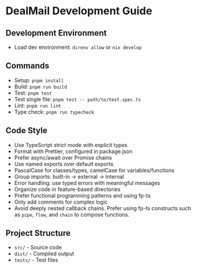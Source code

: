 # DealMail Development Guide

## Development Environment
- Load dev environment: `direnv allow` or `nix develop`

## Commands
- Setup: `pnpm install`
- Build: `pnpm run build`
- Test: `pnpm test`
- Test single file: `pnpm test -- path/to/test.spec.ts`
- Lint: `pnpm run lint`
- Type check: `pnpm run typecheck`

## Code Style
- Use TypeScript strict mode with explicit types
- Format with Prettier, configured in package.json
- Prefer async/await over Promise chains
- Use named exports over default exports
- PascalCase for classes/types, camelCase for variables/functions
- Group imports: built-in → external → internal
- Error handling: use typed errors with meaningful messages
- Organize code in feature-based directories
- Prefer functional programming patterns and using fp-ts
- Only add comments for complex logic
- Avoid deeply nested callback chains. Prefer using fp-ts constructs such as `pipe`, `flow`, and `chain` to compose functions.

## Project Structure
- `src/` - Source code
- `dist/` - Compiled output
- `tests/` - Test files

